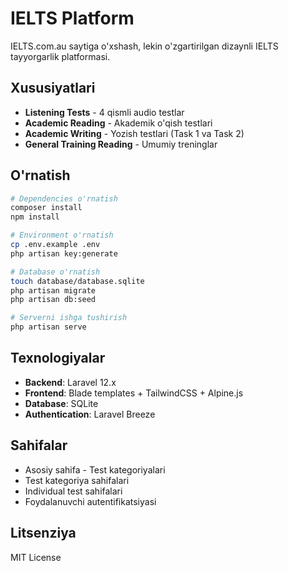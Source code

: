 # IELTS Platform

IELTS.com.au saytiga o'xshash, lekin o'zgartirilgan dizaynli IELTS tayyorgarlik platformasi.

## Xususiyatlari

- **Listening Tests** - 4 qismli audio testlar
- **Academic Reading** - Akademik o'qish testlari
- **Academic Writing** - Yozish testlari (Task 1 va Task 2)
- **General Training Reading** - Umumiy treninglar

## O'rnatish

```bash
# Dependencies o'rnatish
composer install
npm install

# Environment o'rnatish
cp .env.example .env
php artisan key:generate

# Database o'rnatish
touch database/database.sqlite
php artisan migrate
php artisan db:seed

# Serverni ishga tushirish
php artisan serve
```

## Texnologiyalar

- **Backend**: Laravel 12.x
- **Frontend**: Blade templates + TailwindCSS + Alpine.js
- **Database**: SQLite
- **Authentication**: Laravel Breeze

## Sahifalar

- Asosiy sahifa - Test kategoriyalari
- Test kategoriya sahifalari
- Individual test sahifalari
- Foydalanuvchi autentifikatsiyasi

## Litsenziya

MIT License
